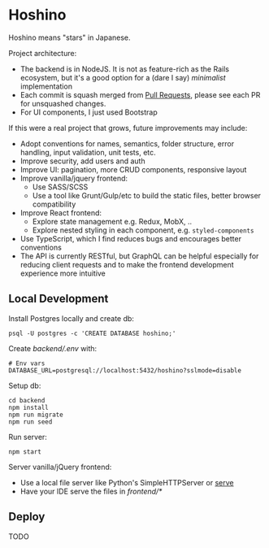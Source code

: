 # Hoshino

Hoshino means "stars" in Japanese.

Project architecture:
- The backend is in NodeJS. It is not as feature-rich as the Rails ecosystem, but it's a good option for a (dare I say) _minimalist_ implementation
- Each commit is squash merged from [Pull Requests](https://github.com/one-shots/hoshino/pulls), please see each PR for unsquashed changes.
- For UI components, I just used Bootstrap

If this were a real project that grows, future improvements may include:
- Adopt conventions for names, semantics, folder structure, error handling, input validation, unit tests, etc.
- Improve security, add users and auth
- Improve UI: pagination, more CRUD components, responsive layout
- Improve vanilla/jquery frontend:
    - Use SASS/SCSS
    - Use a tool like Grunt/Gulp/etc to build the static files, better browser compatibility
- Improve React frontend:
    - Explore state management e.g. Redux, MobX, ..
    - Explore nested styling in each component, e.g. `styled-components`
- Use TypeScript, which I find reduces bugs and encourages better conventions
- The API is currently RESTful, but GraphQL can be helpful especially for reducing client requests and to make the frontend development experience more intuitive

## Local Development

Install Postgres locally and create db:

```shell script
psql -U postgres -c 'CREATE DATABASE hoshino;'
```

Create _backend/.env_ with:

```shell script
# Env vars
DATABASE_URL=postgresql://localhost:5432/hoshino?sslmode=disable
``` 

Setup db:

```shell script
cd backend
npm install
npm run migrate
npm run seed
```

Run server:

```shell script
npm start
```

Server vanilla/jQuery frontend:
- Use a local file server like Python's SimpleHTTPServer or [serve](https://www.npmjs.com/package/serve) 
- Have your IDE serve the files in _frontend/*_

## Deploy

TODO